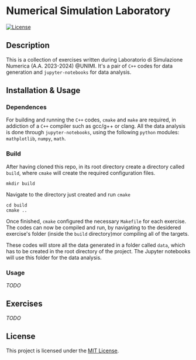 # Numerical Simulation Laboratory

[![License](https://img.shields.io/badge/license-MIT-blue.svg)](LICENSE)

## Description

This is a collection of exercises written during Laboratorio di Simulazione Numerica (A.A. 2023-2024) @UNIMI. It's a pair of `C++` codes for data generation and `jupyter-notebooks` for data analysis.

## Installation & Usage

### Dependences
For building and running the `C++` codes, `cmake` and `make` are required, in addiction of a `C++` compiler such as gcc/g++ or clang. All the data analysis is done through `jupyter-notebooks`, using the following `python` modules: `mathplotlib`, `numpy`, `math`. 

### Build
After having cloned this repo, in its root directory create a directory called `build`, where `cmake` will create the required configuration files.

```shell
mkdir build
```
Navigate to the directory just created and run `cmake`
```shell
cd build
cmake ..
```
Once finished, `cmake` configured the necessary `Makefile` for each exercise. The codes can now be compiled and run, by navigating to the desidered exercise's folder (inside the `build` directory)mor compiling all of the targets.

These codes will store all the data generated in a folder called `data`, which has to be created in the root directory of the project. The Jupyter notebooks will use this folder for the data analysis.

### Usage

_TODO_

## Exercises

_TODO_

## License

This project is licensed under the [MIT License](LICENSE).
